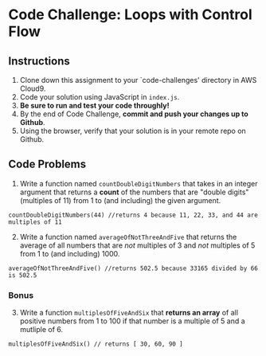 # Code Challenge: Loops with Control Flow

## Instructions

1. Clone down this assignment to your `code-challenges' directory in AWS Cloud9.  
2. Code your solution using JavaScript in `index.js`. 
3. **Be sure to run and test your code throughly!**
4. By the end of Code Challenge, **commit and push your changes up to Github**.
5. Using the browser, verify that your solution is in your remote repo on Github.

## Code Problems

1. Write a function named `countDoubleDigitNumbers` that takes in an integer argument that returns a **count** of the numbers that are "double digits"(multiples of 11) from  1 to (and including) the given argument. 
```
countDoubleDigitNumbers(44) //returns 4 because 11, 22, 33, and 44 are multiples of 11 
```

2. Write a function named `averageOfNotThreeAndFive` that returns the average of all numbers that are *not* multiples of 3 and  *not* multiples of 5 from 1 to (and including) 1000.
```
averageOfNotThreeAndFive() //returns 502.5 because 33165 divided by 66 is 502.5
```


### Bonus 
3. Write a function `multiplesOfFiveAndSix` that **returns an array** of all positive numbers from 1 to 100 if that number is a multiple of 5 and a mutliple of 6. 
```
multiplesOfFiveAndSix() // returns [ 30, 60, 90 ]
```
